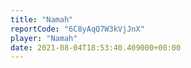 ```yaml
---
title: "Namah"
reportCode: "6C8yAqQ7W3kVjJnX"
player: "Namah"
date: 2021-08-04T18:53:40.409000+00:00
---
```

